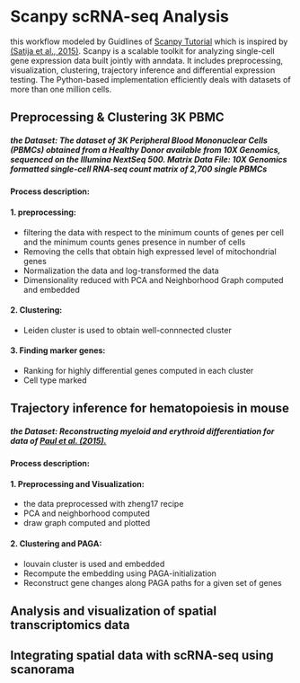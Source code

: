 # Scanpy scRNA-seq Analysis
this workflow modeled by Guidlines of [Scanpy Tutorial](https://scanpy-tutorials.readthedocs.io/en/latest/pbmc3k.html) which is inspired by [(Satija et al., 2015)](https://www.nature.com/articles/nbt.3192). Scanpy is a scalable toolkit for analyzing
single-cell gene expression data built jointly with anndata. It includes preprocessing, visualization, clustering, trajectory inference and differential expression 
testing. The Python-based implementation efficiently deals with datasets of more than one million cells.
## Preprocessing & Clustering 3K PBMC
##### the Dataset:   The dataset of 3K Peripheral Blood Mononuclear Cells (PBMCs) obtained from a Healthy Donor available from 10X Genomics, sequenced on the Illumina NextSeq 500. Matrix Data File: 10X Genomics formatted single-cell RNA-seq count matrix of 2,700 single PBMCs
#### Process description:
#### 1. preprocessing:
* filtering the data with respect to the minimum counts of genes per cell 
and the minimum counts genes presence in number of cells
* Removing the cells that obtain high expressed level of mitochondrial genes 
* Normalization the data and log-transformed the data
* Dimensionality reduced with PCA and Neighborhood Graph computed and embedded
#### 2. Clustering:
* Leiden cluster is used to obtain well-connnected cluster
#### 3. Finding marker genes:
* Ranking for highly differential genes computed in each cluster 
* Cell type marked
## Trajectory inference for hematopoiesis in mouse
##### the Dataset: Reconstructing myeloid and erythroid differentiation for data of [Paul et al. (2015).](https://www.cell.com/cell/fulltext/S0092-8674(15)01493-2?_returnURL=https%3A%2F%2Flinkinghub.elsevier.com%2Fretrieve%2Fpii%2FS0092867415014932%3Fshowall%3Dtrue)
#### Process description:
#### 1. Preprocessing and Visualization:
* the data preprocessed with zheng17 recipe 
* PCA and neighborhood computed
* draw graph computed and plotted 
#### 2. Clustering and PAGA:
* louvain cluster is used and embedded
* Recompute the embedding using PAGA-initialization
* Reconstruct gene changes along PAGA paths for a given set of genes
## Analysis and visualization of spatial transcriptomics data
## Integrating spatial data with scRNA-seq using scanorama
